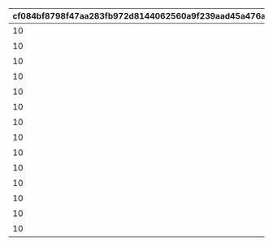 |cf084bf8798f47aa283fb972d8144062560a9f239aad45a476a2a6febc1ef287|aa3135052a483cf087806e53de9dff02c80d8322884a6da4e1830c92c1780134|bb59d1187211ae77202534385f17881ed089824e3607c41ae0ff2d1a93db0e08|c689aebd2c493d1d88ccd19ee5a53614cc0e7c9d44d23490fbfe5876da3f5b75|41ca6812b5b93869c516cba3d6be090598e4d417ddd87c5c90f22d7faa4d6a89|0bc506af9d49fa91bd1335d72f45000fdb14ea62caaf9ec05c2e0f69c3595682|1926e707ad5ce95cf8540c8db0cba18bf7a7e99169dd4e387446370d0ab4c7cc|ecc8928c7b882546ff3259b311ea5fbfa23d8d2dd1e2ec5b493add41dfa99d5d|05b923faefb3426a8e08a754a91202bff997625cf1b94881ae973ec276440567|4b4bb1a8b019242b136ae41e617dc7a55a16a221ed303649176ff893a63ac817|acc016fe51613eb7ac288db975ba24489c38598396adfd6f5254d567a3c9678b|be794ec5171042e67687c5a41d39de62cb0890a69b682617b747e5e008db5346|6d335080a42b67fa6fdc488652cc1a71a24a2ae116bf6bad09a387d644b25261|a9b996ec1a44809e990c882493d6f1a8da32a587c01f6df51fd93d3328a7e25a|7c4e70e47ce8d219b8e7ba3a60d915d2245dd5fa50c205f717330d010b6c671e|743c7d580559f7f8f7ccd1382eacc2cb82e884e4a8a9f2ae5a325b2e1497fa6f|3d88ddfa1bd35098beaae833fb5473f423ca59605486652eff2e46e3128cb2f2|
| --- | --- | --- | --- | --- | --- | --- | --- | --- | --- | --- | --- | --- | --- | --- | --- | --- |
|10|7200|4101351|100000|4201401|1|4104401|11001|スィオネ\n樹林|-470|108|4101401|11001001|43200|1|11001001|4104351|
|10|7200|4106351|100000|4203401|2|4110401|11001|ヘリケ巨木|-235|90|4106401|11001002|43200|1|11001002|4110351|
|10|7200|4102351|100000|4201401|3|4105401|11001|イオカステ\n岩山|0|108|4102401|11001003|43200|1|11001003|4105351|
|10|7200|4108351|100000|4203401|4|4109401|11001|ハルパリ\n大滝|235|90|4108401|11001004|43200|1|11001004|4109351|
|10|7200|4103351|100000|4201401|5|4107401|11001|ムネメー川|470|108|4103401|11001005|43200|1|11001005|4107351|
|10|7200|4301351|100000|4301401|6|4201401|11002|アルバ浜堤|-470|108|4104401|11002001|43200|1|11002003|4101401|
|10|7200|4305351|100000|4305401|7|4203401|11002|サダルスド\n砂浜|-235|90|4110401|11002002|43200|1|11002002|4106401|
|10|7200|4302351|100000|4302401|8|4201401|11002|ダルリク\n巨岩|0|108|4105401|11002003|43200|1|11002001|4102401|
|10|7200|4304351|100000|4304401|9|4203401|11002|アンカル川|235|90|4109401|11002004|43200|1|11001005|4108401|
|10|7200|4303351|100000|4303401|10|4201401|11002|ダクビア\n森林|470|108|4107401|11002005|43200|1|11001001|4103401|
|10|7200|4201351|100000|4109401|11|4104401|11003|ミーマス\n洞穴|-470|108|4101401|11003001|43200|1|11003001|4201401|
|10|7200|4202351|100000|4110401|11|4102401|11003|レアント川|-155|90|4108401|11003002|43200|1|11003002|4202401|
|10|7200|4203351|100000|4109401|11|4105401|11003|ケランド\n廃墟|160|108|4103401|11003003|43200|1|11003003|4203401|
|10|7200|4204351|100000|4110401|11|4107401|11003|デオネカ\n氷海|470|90|4106401|11003004|43200|1|11003004|4204401|